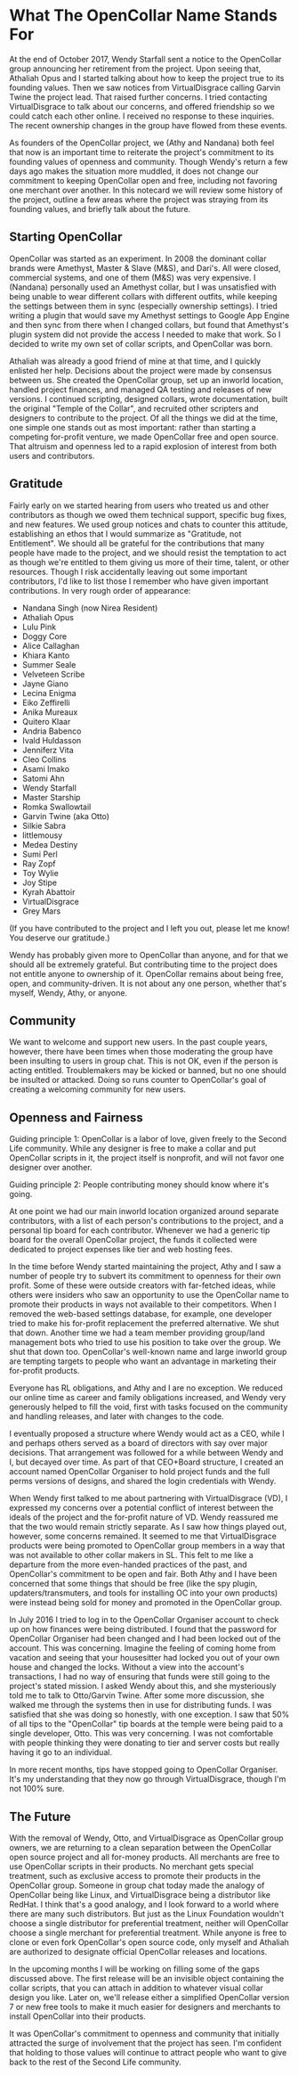 # What The OpenCollar Name Stands For

At the end of October 2017, Wendy Starfall sent a notice to the OpenCollar group
announcing her retirement from the project.  Upon seeing that, Athaliah Opus and
I started talking about how to keep the project true to its founding values.
Then we saw notices from VirtualDisgrace calling Garvin Twine the project lead.
That raised further concerns.  I tried contacting VirtualDisgrace to talk about
our concerns, and offered friendship so we could catch each other online. I
received no response to these inquiries.  The recent ownership changes in the
group have flowed from these events.  

As founders of the OpenCollar project, we (Athy and Nandana) both feel that now
is an important time to reiterate the project's commitment to its founding
values of openness and community. Though Wendy's return a few days ago makes the
situation more muddled, it does not change our commitment to keeping OpenCollar
open and free, including not favoring one merchant over another.  In this
notecard we will review some history of the project, outline a few areas where
the project was straying from its founding values, and briefly talk about the
future.

## Starting OpenCollar

OpenCollar was started as an experiment.  In 2008 the dominant collar brands
were Amethyst, Master & Slave (M&S), and Dari's.  All were closed, commercial
systems, and one of them (M&S) was very expensive.  I (Nandana) personally used
an Amethyst collar, but I was unsatisfied with being unable to wear different
collars with different outfits, while keeping the settings between them in sync
(especially ownership settings).  I tried writing a plugin that would save my
Amethyst settings to Google App Engine and then sync from there when I changed
collars, but found that Amethyst's plugin system did not provide the access I
needed to make that work.  So I decided to write my own set of collar scripts,
and OpenCollar was born.

Athaliah was already a good friend of mine at that time, and I quickly enlisted
her help.  Decisions about the project were made by consensus between us.  She
created the OpenCollar group, set up an inworld location,  handled project
finances, and managed QA testing and releases of new versions.  I continued
scripting, designed collars, wrote documentation, built the original "Temple of
the Collar", and recruited other scripters and designers to contribute to the
project.  Of all the things we did at the time, one simple one stands out as
most important: rather than starting a competing for-profit venture, we made
OpenCollar free and open source.  That altruism and openness led to a rapid
explosion of interest from both users and contributors.

## Gratitude

Fairly early on we started hearing from users who treated us and other
contributors as though we owed them technical support, specific bug fixes, and
new features.  We used group notices and chats to counter this attitude,
establishing an ethos that I would summarize as "Gratitude, not Entitlement".
We should all be grateful for the contributions that many people have made to
the project, and we should resist the temptation to act as though we're entitled
to them giving us more of their time, talent, or other resources.  Though I risk
accidentally leaving out some important contributors, I'd like to list those I
remember who have given important contributions.  In very rough order of
appearance:

- Nandana Singh (now Nirea Resident)
- Athaliah Opus
- Lulu Pink
- Doggy Core
- Alice Callaghan
- Khiara Kanto
- Summer Seale
- Velveteen Scribe
- Jayne Giano
- Lecina Enigma
- Eiko Zeffirelli
- Anika Mureaux
- Quitero Klaar
- Andria Babenco
- Ivald Huldasson
- Jenniferz Vita
- Cleo Collins
- Asami Imako
- Satomi Ahn
- Wendy Starfall
- Master Starship
- Romka Swallowtail
- Garvin Twine (aka Otto)
- Silkie Sabra
- littlemousy
- Medea Destiny
- Sumi Perl
- Ray Zopf
- Toy Wylie
- Joy Stipe
- Kyrah Abattoir
- VirtualDisgrace
- Grey Mars

(If you have contributed to the project and I left you out, please let me know!
You deserve our gratitude.)

Wendy has probably given more to OpenCollar than anyone, and for that we should
all be extremely grateful.  But contributing time to the project does not
entitle anyone to ownership of it.  OpenCollar remains about being free, open,
and community-driven.  It is not about any one person, whether that's myself,
Wendy, Athy, or anyone.

## Community

We want to welcome and support new users.  In the past couple years, however,
there have been times when those moderating the group have been insulting to
users in group chat.  This is not OK, even if the person is acting entitled.
Troublemakers may be kicked or banned, but no one should be insulted or
attacked.  Doing so runs counter to OpenCollar's goal of creating a welcoming
community for new users.

## Openness and Fairness

Guiding principle 1: OpenCollar is a labor of love, given freely to the Second
Life community.  While any designer is free to make a collar and put OpenCollar
scripts in it, the project itself is nonprofit, and will not favor one designer
over another.

Guiding principle 2: People contributing money should know where it's going.

At one point we had our main inworld location organized around separate
contributors, with a list of each person's contributions to the project, and a
personal tip board for each contributor.  Whenever we had a generic tip board
for the overall OpenCollar project, the funds it collected were dedicated to
project expenses like tier and web hosting fees.

In the time before Wendy started maintaining the project, Athy and I saw a
number of people try to subvert its commitment to openness for their own profit.
Some of these were outside creators with far-fetched ideas, while others were
insiders who saw an opportunity to use the OpenCollar name to promote their
products in ways not available to their competitors.  When I removed the
web-based settings database, for example, one developer tried to make his
for-profit replacement the preferred alternative.  We shut that down.  Another
time we had a team member providing group/land management bots who tried to use
his position to take over the group.  We shut that down too.  OpenCollar's
well-known name and large inworld group are tempting targets to people who want
an advantage in marketing their for-profit products.

Everyone has RL obligations, and Athy and I are no exception.  We reduced our
online time as career and family obligations increased, and Wendy very
generously helped to fill the void, first with tasks focused on the community
and handling releases, and later with changes to the code.

I eventually proposed a structure where Wendy would act as a CEO, while I and
perhaps others served as a board of directors with say over major decisions.
That arrangement was followed for a while between Wendy and I, but decayed over
time.  As part of that CEO+Board structure, I created an account named
OpenCollar Organiser to hold project funds and the full perms versions of
designs, and shared the login credentials with Wendy.

When Wendy first talked to me about partnering with VirtualDisgrace (VD), I
expressed my concerns over a potential conflict of interest between the ideals
of the project and the for-profit nature of VD.  Wendy reassured me that the two
would remain strictly separate.  As I saw how things played out, however, some
concerns remained.  It seemed to me that VirtualDisgrace products were being
promoted to OpenCollar group members in a way that was not available to other
collar makers in SL.  This felt to me like a departure from the more even-handed
practices of the past, and OpenCollar's commitment to be open and fair.  Both
Athy and I have been concerned that some things that should be free (like the
spy plugin, updaters/transmuters, and tools for installing OC into your own
products) were instead being sold for money and promoted in the OpenCollar
group.

In July 2016 I tried to log in to the OpenCollar Organiser account to check up
on how finances were being distributed.  I found that the password for
OpenCollar Organiser had been changed and I had been locked out of the account.
This was concerning.  Imagine the feeling of coming home from vacation and
seeing that your housesitter had locked you out of your own house and changed
the locks.  Without a view into the account's transactions, I had no way of
ensuring that funds were still going to the project's stated mission.  I asked
Wendy about this, and she mysteriously told me to talk to Otto/Garvin
Twine.  After some more discussion,  she walked me through the systems then in
use for distributing funds.  I was satisfied that she was doing so honestly,
with one exception.  I saw that 50% of all tips to the "OpenCollar" tip boards
at the temple were being paid to a single developer, Otto.  This was very
concerning.  I was not comfortable with people thinking they were donating to
tier and server costs but really having it go to an individual.

In more recent months, tips have stopped going to OpenCollar Organiser.  It's my
understanding that they now go through VirtualDisgrace, though I'm not 100%
sure.

## The Future

With the removal of Wendy, Otto, and VirtualDisgrace as OpenCollar group owners,
we are returning to a clean separation between the OpenCollar open source
project and all for-money products.  All merchants are free to use OpenCollar
scripts in their products.  No merchant gets special treatment, such as
exclusive access to promote their products in the OpenCollar group.  Someone in
group chat today made the analogy of OpenCollar being like Linux, and
VirtualDisgrace being a distributor like RedHat.  I think that's a good analogy,
and I look forward to a world where there are many such distributors.  But just
as the Linux Foundation wouldn't choose a single distributor for preferential
treatment, neither will OpenCollar choose a single merchant for preferential
treatment.  While anyone is free to clone or even fork OpenCollar's open source
code, only myself and Athaliah are authorized to designate official OpenCollar
releases and locations.

In the upcoming months I will be working on filling some of the gaps discussed
above.  The first release will be an invisible object containing the collar
scripts, that you can attach in addition to whatever visual collar design you
like.  Later on, we'll release either a simplified OpenCollar version 7 or new
free tools to make it much easier for designers and merchants to install
OpenCollar into their products.

It was OpenCollar's commitment to openness and community that initially
attracted the surge of involvement that the project has seen.  I'm confident
that holding to those values will continue to attract people who want to give
back to the rest of the Second Life community.

